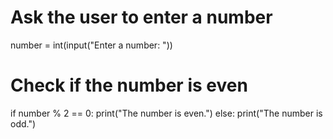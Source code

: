 # Ask the user to enter a number
number = int(input("Enter a number: "))

# Check if the number is even
if number % 2 == 0:
    print("The number is even.")
else:
    print("The number is odd.")
